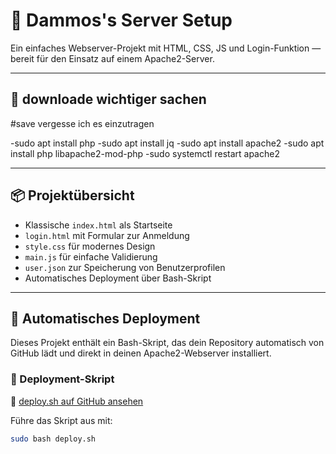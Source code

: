 # 🔐 Dammos's Server Setup

Ein einfaches Webserver-Projekt mit HTML, CSS, JS und Login-Funktion — bereit für den Einsatz auf einem Apache2-Server.

---
##  📄 downloade wichtiger sachen

#save vergesse ich es einzutragen

-sudo apt install php
-sudo apt install jq
-sudo apt install apache2
-sudo apt install php libapache2-mod-php
-sudo systemctl restart apache2

---

## 📦 Projektübersicht

- Klassische `index.html` als Startseite
- `login.html` mit Formular zur Anmeldung
- `style.css` für modernes Design
- `main.js` für einfache Validierung
- `user.json` zur Speicherung von Benutzerprofilen
- Automatisches Deployment über Bash-Skript

---

## 🚀 Automatisches Deployment

Dieses Projekt enthält ein Bash-Skript, das dein Repository automatisch von GitHub lädt und direkt in deinen Apache2-Webserver installiert.

### 📄 Deployment-Skript

🔗 [deploy.sh auf GitHub ansehen](https://github.com/Dammo44/server/blob/main/deploy.sh)

Führe das Skript aus mit:

```bash
sudo bash deploy.sh
